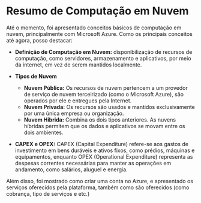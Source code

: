 
# Resumo de Computação em Nuvem

Até o momento, foi apresentado conceitos básicos de computação em nuvem, principalmente com Microsoft Azure. Como os principais conceitos até agora, posso destacar: 

- **Definição de Computação em Nuvem:** disponibilização de recursos de computação, como servidores, armazenamento e aplicativos, por meio da internet, em vez de serem mantidos localmente.

- **Tipos de Nuvem**
    - **Nuvem Pública:** Os recursos de nuvem pertencem a um provedor de serviço de nuvem terceirizado (como o Microsoft Azure), são operados por ele e entregues pela Internet.
    - **Nuvem Privada:** Os recursos são usados e mantidos exclusivamente por uma única empresa ou organização.
    - **Nuvem Híbrida:** Combina os dois tipos anteriores. As nuvens híbridas permitem que os dados e aplicativos se movam entre os dois ambientes.

- **CAPEX e OPEX:** CAPEX (Capital Expenditure) refere-se aos gastos de investimento em bens duráveis e ativos fixos, como prédios, máquinas e equipamentos, enquanto OPEX (Operational Expenditure) representa as despesas correntes necessárias para manter as operações em andamento, como salários, aluguel e energia.

Além disso, foi mostrado como criar uma conta no Azure, e apresentado os serviços oferecidos pela plataforma, também como são oferecidos (como cobrança, tipo de serviços e etc.)

